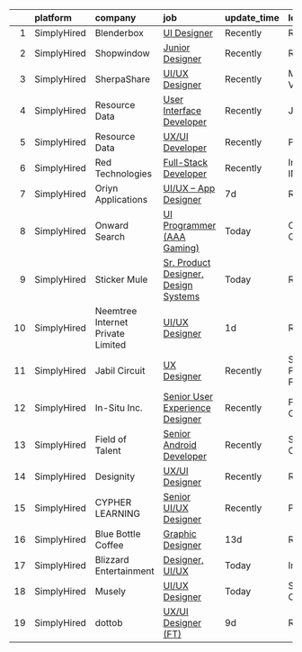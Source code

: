 

|    | platform    | company                           | job                                                                                                                                          | update_time   | location             |
|---:|:------------|:----------------------------------|:---------------------------------------------------------------------------------------------------------------------------------------------|:--------------|:---------------------|
|  1 | SimplyHired | Blenderbox                        | [UI Designer](https://www.simplyhired.com/job/IRc4UCojmmXpyhqGNaQv9LGrlS9wk8zw7TLQpqdh0Mklh-LCU2rUGg?q=ui+designer)                          | Recently      | Remote               |
|  2 | SimplyHired | Shopwindow                        | [Junior Designer](https://www.simplyhired.com/job/-AZgbxRutSXzcLxt0dEJJR4Avh4MacPA3CqrTvE1i8TjcWNLCaePAw?q=ui+designer)                      | Recently      | Remote               |
|  3 | SimplyHired | SherpaShare                       | [UI/UX Designer](https://www.simplyhired.com/job/0m8O4tjkuZ6oFLW7eMvzUdPrr5kAEBJqMwljhNvZwAf8T9sE0gehKw?q=ui+designer)                       | Recently      | Mountain View, CA    |
|  4 | SimplyHired | Resource Data                     | [User Interface Developer](https://www.simplyhired.com/job/_0YOtzbxxx_LKvFAcN5Rx21c0QFWnEUIm4Rw2aOGmr2T6npQbE18og?q=ui+designer)             | Recently      | Juneau, AK           |
|  5 | SimplyHired | Resource Data                     | [UX/UI Developer](https://www.simplyhired.com/job/rp-9Yw8GuVeLdOg6Mg9dnoVnkAjm5ii5sOLtufW5fs6rxp1zpHtlpQ?q=ui+designer)                      | Recently      | Portland, OR         |
|  6 | SimplyHired | Red Technologies                  | [Full-Stack Developer](https://www.simplyhired.com/job/8_FkdOno6jJ-7lXoMYugKu2njf9jYMmsX7KpGHC9j3M64EYcqRF0XQ?q=ui+designer)                 | Recently      | Indianapolis, IN     |
|  7 | SimplyHired | Oriyn Applications                | [UI/UX – App Designer](https://www.simplyhired.com/job/SqJqjJWyqv5CZdvvMdfTvS9s7-ifDuQL5cqnM8VUyxWQJbAoMyUACA?q=ui+designer)                 | 7d            | Remote               |
|  8 | SimplyHired | Onward Search                     | [UI Programmer (AAA Gaming)](https://www.simplyhired.com/job/3_sw3ej2dJby0W4NGEfWloxsDuKOSO3nGvv8XJGB_Dp2UvWlRnfCjA?q=ui+designer)           | Today         | Carlsbad, CA         |
|  9 | SimplyHired | Sticker Mule                      | [Sr. Product Designer, Design Systems](https://www.simplyhired.com/job/m5R4TWfyDON911x5MH3Bn3226AozFm49ljskMgcGd2RcFbo0eeuk5A?q=ui+designer) | Today         | Remote               |
| 10 | SimplyHired | Neemtree Internet Private Limited | [UI/UX Designer](https://www.simplyhired.com/job/x7U44UKcXF5KlkfArvhDllCMGcFLNUrahDuf8NwjGeq4VQKG8ZDelQ?q=ui+designer)                       | 1d            | Remote               |
| 11 | SimplyHired | Jabil Circuit                     | [UX Designer](https://www.simplyhired.com/job/C3sbjuSkcCX7vsA18EjR__zA29fGUdmFALkgCpqHVHuFtU-YkSd9QA?q=ui+designer)                          | Recently      | Saint Petersburg, FL |
| 12 | SimplyHired | In-Situ Inc.                      | [Senior User Experience Designer](https://www.simplyhired.com/job/vyM0f3TPEVsiQm91D22dN0l-KsYqyrhKvnNhy16xYaGcS2aJUCAddg?q=ui+designer)      | Recently      | Fort Collins, CO     |
| 13 | SimplyHired | Field of Talent                   | [Senior Android Developer](https://www.simplyhired.com/job/UmAFAqomtkBXwDlpH0AJ5OCddkW_w8zvE2VuiKBy6QYQBWaIX-q35g?q=ui+designer)             | Recently      | Salt Lake City, UT   |
| 14 | SimplyHired | Designity                         | [UX/UI Designer](https://www.simplyhired.com/job/7SK2GuopaHpO04YGV0z1TFl_yAaTZOSdE4RJKYOjlLUivmNQTz1b6g?q=ui+designer)                       | Recently      | Remote               |
| 15 | SimplyHired | CYPHER LEARNING                   | [Senior UI/UX Designer](https://www.simplyhired.com/job/OgCv-gpRYJ7bnZtCWCtPkd8MeBRVBK92r-4x6PDecOjitvi0HS1Nqg?q=ui+designer)                | Recently      | Plano, TX            |
| 16 | SimplyHired | Blue Bottle Coffee                | [Graphic Designer](https://www.simplyhired.com/job/vkb3fH0DLl3eolxfv5Ly_aeO_acFLwxF2UvJ2zuUH5J_Pf2aXW1QWQ?q=ui+designer)                     | 13d           | Remote               |
| 17 | SimplyHired | Blizzard Entertainment            | [Designer, UI/UX](https://www.simplyhired.com/job/m66fVVyRuezF-SycLYaBqLOaWv_NNAXcsILUHkIZ8MQeLu5UUhzY4g?q=ui+designer)                      | Today         | Irvine, CA           |
| 18 | SimplyHired | Musely                            | [UI/UX Designer](https://www.simplyhired.com/job/Ls6l6XW_V8qAyEzhYUGwpokx4KSQg2KTeinp6dRzVwJqK0HmM02W6A?q=ui+designer)                       | Today         | Santa Clara, CA      |
| 19 | SimplyHired | dottob                            | [UX/UI Designer (FT)](https://www.simplyhired.com/job/J7TAWbLKl2b0dD7-NI4t1uD_OT35apnKquVKULiUplOtS1TbkiJT8A?q=ui+designer)                  | 9d            | Remote               |